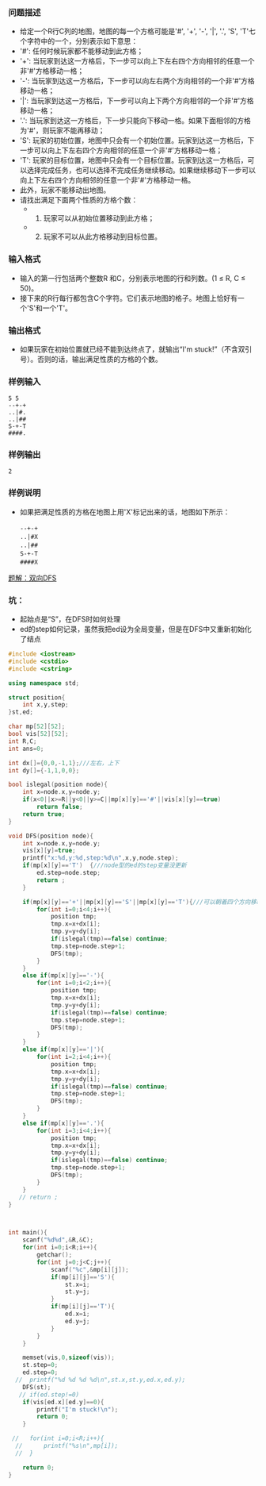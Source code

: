 ### 问题描述
* 给定一个R行C列的地图，地图的每一个方格可能是'#', '+', '-', '|', '.', 'S', 'T'七个字符中的一个，分别表示如下意思：
* '#': 任何时候玩家都不能移动到此方格；
* '+': 当玩家到达这一方格后，下一步可以向上下左右四个方向相邻的任意一个非'#'方格移动一格；
* '-': 当玩家到达这一方格后，下一步可以向左右两个方向相邻的一个非'#'方格移动一格；
* '|': 当玩家到达这一方格后，下一步可以向上下两个方向相邻的一个非'#'方格移动一格；
* '.': 当玩家到达这一方格后，下一步只能向下移动一格。如果下面相邻的方格为'#'，则玩家不能再移动；
* 'S': 玩家的初始位置，地图中只会有一个初始位置。玩家到达这一方格后，下一步可以向上下左右四个方向相邻的任意一个非'#'方格移动一格；
* 'T': 玩家的目标位置，地图中只会有一个目标位置。玩家到达这一方格后，可以选择完成任务，也可以选择不完成任务继续移动。如果继续移动下一步可以向上下左右四个方向相邻的任意一个非'#'方格移动一格。
* 此外，玩家不能移动出地图。
* 请找出满足下面两个性质的方格个数：
  * 1. 玩家可以从初始位置移动到此方格；
  * 2. 玩家不可以从此方格移动到目标位置。
### 输入格式
* 输入的第一行包括两个整数R 和C，分别表示地图的行和列数。(1 ≤ R, C ≤ 50)。
* 接下来的R行每行都包含C个字符。它们表示地图的格子。地图上恰好有一个'S'和一个'T'。
### 输出格式
* 如果玩家在初始位置就已经不能到达终点了，就输出“I'm stuck!”（不含双引号）。否则的话，输出满足性质的方格的个数。
### 样例输入
```
5 5
--+-+
..|#.
..|##
S-+-T
####.
```
### 样例输出
```
2
```
### 样例说明
* 如果把满足性质的方格在地图上用'X'标记出来的话，地图如下所示：
```
　　--+-+
　　..|#X
　　..|##
　　S-+-T
　　####X
```


[题解：双向DFS](https://blog.csdn.net/wingrez/article/details/85132648)

### 坑：
* 起始点是“S”，在DFS时如何处理
* ed的step如何记录，虽然我把ed设为全局变量，但是在DFS中又重新初始化了结点

```cpp
#include <iostream>
#include <cstdio>
#include <cstring>

using namespace std;

struct position{
    int x,y,step;
}st,ed;

char mp[52][52];
bool vis[52][52];
int R,C;
int ans=0;

int dx[]={0,0,-1,1};///左右，上下
int dy[]={-1,1,0,0};

bool islegal(position node){
    int x=node.x,y=node.y;
    if(x<0||x>=R||y<0||y>=C||mp[x][y]=='#'||vis[x][y]==true)
        return false;
    return true;
}

void DFS(position node){
    int x=node.x,y=node.y;
    vis[x][y]=true;
    printf("x:%d,y:%d,step:%d\n",x,y,node.step);
    if(mp[x][y]=='T')  {///node型的ed的step变量没更新
        ed.step=node.step;
        return ;
    }

    if(mp[x][y]=='+'||mp[x][y]=='S'||mp[x][y]=='T'){///可以朝着四个方向移动
        for(int i=0;i<4;i++){
            position tmp;
            tmp.x=x+dx[i];
            tmp.y=y+dy[i];
            if(islegal(tmp)==false) continue;
            tmp.step=node.step+1;
            DFS(tmp);
        }
    }
    else if(mp[x][y]=='-'){
        for(int i=0;i<2;i++){
            position tmp;
            tmp.x=x+dx[i];
            tmp.y=y+dy[i];
            if(islegal(tmp)==false) continue;
            tmp.step=node.step+1;
            DFS(tmp);
        }
    }
    else if(mp[x][y]=='|'){
        for(int i=2;i<4;i++){
            position tmp;
            tmp.x=x+dx[i];
            tmp.y=y+dy[i];
            if(islegal(tmp)==false) continue;
            tmp.step=node.step+1;
            DFS(tmp);
        }
    }
    else if(mp[x][y]=='.'){
        for(int i=3;i<4;i++){
            position tmp;
            tmp.x=x+dx[i];
            tmp.y=y+dy[i];
            if(islegal(tmp)==false) continue;
            tmp.step=node.step+1;
            DFS(tmp);
        }
    }
   // return ;
}



int main(){
    scanf("%d%d",&R,&C);
    for(int i=0;i<R;i++){
        getchar();
        for(int j=0;j<C;j++){
            scanf("%c",&mp[i][j]);
            if(mp[i][j]=='S'){
                st.x=i;
                st.y=j;
            }
            if(mp[i][j]=='T'){
                ed.x=i;
                ed.y=j;
            }
        }
    }

    memset(vis,0,sizeof(vis));
    st.step=0;
    ed.step=0;
  //  printf("%d %d %d %d\n",st.x,st.y,ed.x,ed.y);
    DFS(st);
   // if(ed.step!=0)
    if(vis[ed.x][ed.y]==0){
        printf("I'm stuck!\n");
        return 0;
    }

 //   for(int i=0;i<R;i++){
  //      printf("%s\n",mp[i]);
  //  }

    return 0;
}


```
